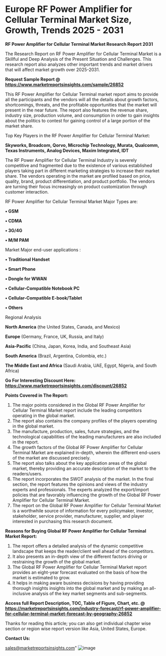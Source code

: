  # Europe RF Power Amplifier for Cellular Terminal Market Size, Growth, Trends 2025 - 2031

<strong>RF Power Amplifier for Cellular Terminal Market Research Report 2031</strong>

The Research Report on RF Power Amplifier for Cellular Terminal Market is a Skillful and Deep Analysis of the Present Situation and Challenges. This research report also analyzes other important trends and market drivers that will affect market growth over 2025-2031.

<strong>Request Sample Report @ <a href=https://www.marketreportsinsights.com/sample/26852>https://www.marketreportsinsights.com/sample/26852</a></strong>

This RF Power Amplifier for Cellular Terminal market report aims to provide all the participants and the vendors will all the details about growth factors, shortcomings, threats, and the profitable opportunities that the market will present in the near future. The report also features the revenue share, industry size, production volume, and consumption in order to gain insights about the politics to contest for gaining control of a large portion of the market share.

Top Key Players in the RF Power Amplifier for Cellular Terminal Market:

<strong>Skyworks, Broadcom, Qorvo, Microchip Technology, Murata, Qualcomm, Texas Instruments, Analog Devices, Maxim Integrated, IDT</strong>

The RF Power Amplifier for Cellular Terminal Industry is severely competitive and fragmented due to the existence of various established players taking part in different marketing strategies to increase their market share. The vendors operating in the market are profiled based on price, quality, brand, product differentiation, and product portfolio. The vendors are turning their focus increasingly on product customization through customer interaction.

RF Power Amplifier for Cellular Terminal Market Major Types are:

<strong>• GSM

• CDMA

• 3G/4G

• M/M PAM</strong>

Market Major end-user applications :

<strong>• Traditional Handset

• Smart Phone

• Dongle for WWAN

• Cellular-Compatible Notebook PC

• Cellular-Compatible E-book/Tablet

• Others</strong>

Regional Analysis

</u><strong><b>North America</b></strong> (the United States, Canada, and Mexico)

<strong><b>Europe </b></strong>(Germany, France, UK, Russia, and Italy)

<strong><b>Asia-Pacific</b></strong> (China, Japan, Korea, India, and Southeast Asia)

<strong><b>South America</b></strong> (Brazil, Argentina, Colombia, etc.)

<strong><b>The Middle East and Africa</b></strong> (Saudi Arabia, UAE, Egypt, Nigeria, and South Africa)

<strong>Go For Interesting Discount Here: <a href=https://www.marketreportsinsights.com/discount/26852>https://www.marketreportsinsights.com/discount/26852</a></strong>

<strong>Points Covered in The Report:</strong>
<ol>
  <li>The major points considered in the Global RF Power Amplifier for Cellular Terminal Market report include the leading competitors operating in the global market.</li>
  <li>The report also contains the company profiles of the players operating in the global market.</li>
  <li>The manufacture, production, sales, future strategies, and the technological capabilities of the leading manufacturers are also included in the report.</li>
  <li>The growth factors of the Global RF Power Amplifier for Cellular Terminal Market are explained in-depth, wherein the different end-users of the market are discussed precisely.</li>
  <li>The report also talks about the key application areas of the global market, thereby providing an accurate description of the market to the readers/users.</li>
  <li>The report incorporates the SWOT analysis of the market. In the final section, the report features the opinions and views of the industry experts and professionals. The experts analyzed the export/import policies that are favorably influencing the growth of the Global RF Power Amplifier for Cellular Terminal Market.</li>
  <li>The report on the Global RF Power Amplifier for Cellular Terminal Market is a worthwhile source of information for every policymaker, investor, stakeholder, service provider, manufacturer, supplier, and player interested in purchasing this research document.</li>
</ol>
<strong>Reasons for Buying Global RF Power Amplifier for Cellular Terminal Market Report:</strong>

<ol>
  <li>The report offers a detailed analysis of the dynamic competitive landscape that keeps the reader/client well ahead of the competitors.</li>
  <li>It also presents an in-depth view of the different factors driving or restraining the growth of the global market.</li>
  <li>The Global RF Power Amplifier for Cellular Terminal Market report provides an eight-year forecast evaluated on the basis of how the market is estimated to grow.</li>
  <li>It helps in making aware business decisions by having providing thorough insights insights into the global market and by making an all-inclusive analysis of the key market segments and sub-segments.</li>
</ol>
<strong>Access full Report Description, TOC, Table of Figure, Chart, etc. @ <a href=https://marketreportsinsights.com/industry-forecast/rf-power-amplifier-for-cellular-terminal-market-forecast-by-geography-26852>https://marketreportsinsights.com/industry-forecast/rf-power-amplifier-for-cellular-terminal-market-forecast-by-geography-26852</a></strong>


Thanks for reading this article; you can also get individual chapter wise section or region wise report version like Asia, United States, Europe.

<strong>Contact Us:</strong>

sales@marketreportsinsights.com"
![image](https://github.com/user-attachments/assets/f261baef-6a47-415c-9de6-febaf1264adc)
